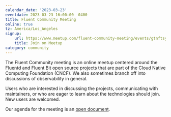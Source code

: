 ```yaml
---
calendar_date: '2023-03-23'
eventdate: 2023-03-23 16:00:00 -0400
title: Fluent Community Meeting
online: true
tz: America/Los_Angeles
signup:
    url: https://www.meetup.com/fluent-community-meeting/events/gtnftsyfcfbfc/
    title: Join on Meetup
category: community
---
```


The Fluent Community meeting is an online meetup centered around the Fluentd and Fluent Bit open source projects that are part of the Cloud Native Computing Foundation (CNCF). We also sometimes branch off into discussions of observability in general.

Users who are interested in discussing the projects, communicating with maintainers, or who are eager to learn about the technologies should join. New users are welcomed.

Our agenda for the meeting is an [open document](https://docs.google.com/document/d/1vJvsn8E0SanLO1R0X3RC1qTw0XQK_7q75sZ8IbWAu-g/edit).